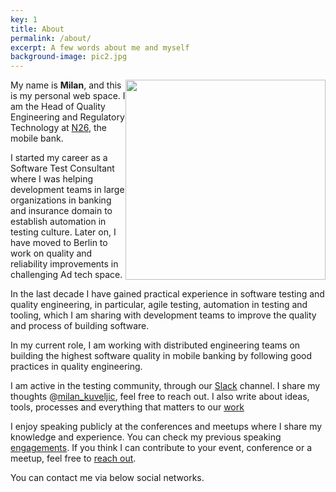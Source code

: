 ```yaml
---
key: 1
title: About
permalink: /about/
excerpt: A few words about me and myself
background-image: pic2.jpg
---
```


<img src="/images/milanium.png"
     style="float: right; width: 320px" />
My name is **Milan**, and this is my personal web space. 
I am the Head of Quality Engineering and Regulatory Technology at [N26](https://n26.com), the mobile bank.

I started my career as a Software Test Consultant where I was helping development teams in large organizations in banking and insurance domain to establish automation in testing culture. Later on, I have moved to Berlin to work on quality and reliability improvements in challenging Ad tech space.

In the last decade I have gained practical experience in software testing and quality engineering, in particular, agile testing, automation in testing and tooling, which I am sharing with development teams to improve the quality and process of building software.

In my current role, I am working with distributed engineering teams on building the highest software quality in mobile banking by following good practices in quality engineering.

I am active in the testing community, through our [Slack](https://testersio.slack.com) channel. I share my thoughts @[milan_kuveljic](https://twitter.com/milan_kuveljic), feel free to reach out. I also write about ideas, tools, processes and everything that matters to our [work](/works)

I enjoy speaking publicly at the conferences and meetups where I share my knowledge and experience. You can check my previous speaking [engagements](/speaking). If you think I can contribute to your event, conference or a meetup, feel free to [reach out](/contact).

You can contact me via below social networks.







